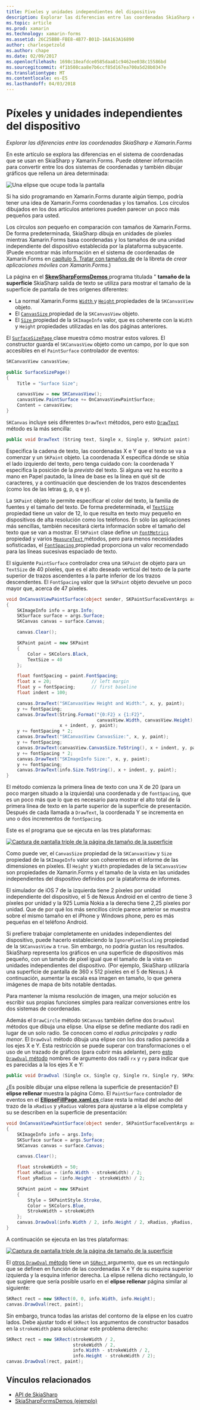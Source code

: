 ```yaml
---
title: Píxeles y unidades independientes del dispositivo
description: Explorar las diferencias entre las coordenadas SkiaSharp e Xamarin.Forms
ms.topic: article
ms.prod: xamarin
ms.technology: xamarin-forms
ms.assetid: 26C25BB8-FBE8-4B77-B01D-16A163A16890
author: charlespetzold
ms.author: chape
ms.date: 02/09/2017
ms.openlocfilehash: 1698c18eafdce0585daa81c9462ee038c15586bd
ms.sourcegitcommit: 4f1b508caa8e7b6ccf85d167ea700a5d28b0347e
ms.translationtype: MT
ms.contentlocale: es-ES
ms.lasthandoff: 04/03/2018
---
```

# <a name="pixels-and-device-independent-units"></a>Píxeles y unidades independientes del dispositivo

_Explorar las diferencias entre las coordenadas SkiaSharp e Xamarin.Forms_

En este artículo se explora las diferencias en el sistema de coordenadas que se usan en SkiaSharp y Xamarin.Forms. Puede obtener información para convertir entre los dos sistemas de coordenadas y también dibujar gráficos que rellena un área determinada:

![](pixels-images/screenfillexample.png "Una elipse que ocupe toda la pantalla")

Si ha sido programando en Xamarin.Forms durante algún tiempo, podría tener una idea de Xamarin.Forms coordenadas y los tamaños. Los círculos dibujados en los dos artículos anteriores pueden parecer un poco más pequeños para usted.

Los círculos *son* pequeño en comparación con tamaños de Xamarin.Forms. De forma predeterminada, SkiaSharp dibuja en unidades de píxeles mientras Xamarin.Forms basa coordenadas y los tamaños de una unidad independiente del dispositivo establecida por la plataforma subyacente. (Puede encontrar más información en el sistema de coordenadas de Xamarin.Forms en [capítulo 5. Tratar con tamaños de](~/xamarin-forms/creating-mobile-apps-xamarin-forms/summaries/chapter05.md) de la libreta de *crear aplicaciones móviles con Xamarin.Forms*.)

La página en el [ **SkewSharpFormsDemos** ](https://developer.xamarin.com/samples/xamarin-forms/SkiaSharpForms/Demos/) programa titulada " **tamaño de la superficie** SkiaSharp salida de texto se utiliza para mostrar el tamaño de la superficie de pantalla de tres orígenes diferentes:

- La normal Xamarin.Forms [ `Width` ](https://developer.xamarin.com/api/property/Xamarin.Forms.VisualElement.Width/) y [ `Height` ](https://developer.xamarin.com/api/property/Xamarin.Forms.VisualElement.Height/) propiedades de la `SKCanvasView` objeto.
- El [ `CanvasSize` ](https://developer.xamarin.com/api/property/SkiaSharp.Views.Forms.SKCanvasView.CanvasSize/) propiedad de la `SKCanvasView` objeto.
- El [ `Size` ](https://developer.xamarin.com/api/property/SkiaSharp.SKImageInfo.Size/) propiedad de la `SKImageInfo` valor, que es coherente con la `Width` y `Height` propiedades utilizadas en las dos páginas anteriores.

El [ `SurfaceSizePage` ](https://github.com/xamarin/xamarin-forms-samples/blob/master/SkiaSharpForms/SkiaSharpFormsDemos/SkiaSharpFormsDemos/SkiaSharpFormsDemos/Basics/SurfaceSizePage.cs) clase muestra cómo mostrar estos valores. El constructor guarda el `SKCanvasView` objeto como un campo, por lo que son accesibles en el `PaintSurface` controlador de eventos:

```csharp
SKCanvasView canvasView;

public SurfaceSizePage()
{
    Title = "Surface Size";

    canvasView = new SKCanvasView();
    canvasView.PaintSurface += OnCanvasViewPaintSurface;
    Content = canvasView;
}
```

`SKCanvas` incluye seis diferentes `DrawText` métodos, pero esto [ `DrawText` ](https://developer.xamarin.com/api/member/SkiaSharp.SKCanvas.DrawText/p/System.String/System.Single/System.Single/SkiaSharp.SKPaint/) método es la más sencilla:

```csharp
public void DrawText (String text, Single x, Single y, SKPaint paint)
```

Especifica la cadena de texto, las coordenadas X e Y que el texto se va a comenzar y un `SKPaint` objeto. La coordenada X especifica dónde se sitúa el lado izquierdo del texto, pero tenga cuidado con: la coordenada Y especifica la posición de la *previsto* del texto. Si alguna vez ha escrito a mano en Papel pautado, la línea de base es la línea en qué sit de caracteres, y a continuación que descienden de los trazos descendentes (como los de las letras g, p, q e y).

La `SKPaint` objeto le permite especificar el color del texto, la familia de fuentes y el tamaño del texto. De forma predeterminada, el [ `TextSize` ](https://developer.xamarin.com/api/property/SkiaSharp.SKPaint.TextSize/) propiedad tiene un valor de 12, lo que resulta en texto muy pequeño en dispositivos de alta resolución como los teléfonos. En sólo las aplicaciones más sencillas, también necesitará cierta información sobre el tamaño del texto que se van a mostrar. El `SKPaint` clase define un [ `FontMetrics` ](https://developer.xamarin.com/api/property/SkiaSharp.SKPaint.FontMetrics/) propiedad y varios [ `MeasureText` ](https://developer.xamarin.com/api/member/SkiaSharp.SKPaint.MeasureText/p/System.String/) métodos, pero para menos necesidades sofisticadas, el [ `FontSpacing` ](https://developer.xamarin.com/api/property/SkiaSharp.SKPaint.FontSpacing/) propiedad proporciona un valor recomendado para las líneas sucesivas espaciado de texto.

El siguiente `PaintSurface` controlador crea una `SKPaint` de objeto para un `TextSize` de 40 píxeles, que es el alto deseado vertical del texto de la parte superior de trazos ascendentes a la parte inferior de los trazos descendentes. El `FontSpacing` valor que la `SKPaint` objeto devuelve un poco mayor que, acerca de 47 píxeles.

```csharp
void OnCanvasViewPaintSurface(object sender, SKPaintSurfaceEventArgs args)
{
    SKImageInfo info = args.Info;
    SKSurface surface = args.Surface;
    SKCanvas canvas = surface.Canvas;

    canvas.Clear();

    SKPaint paint = new SKPaint
    {
        Color = SKColors.Black,
        TextSize = 40
    };

    float fontSpacing = paint.FontSpacing;
    float x = 20;               // left margin
    float y = fontSpacing;      // first baseline
    float indent = 100;

    canvas.DrawText("SKCanvasView Height and Width:", x, y, paint);
    y += fontSpacing;
    canvas.DrawText(String.Format("{0:F2} x {1:F2}",
                                  canvasView.Width, canvasView.Height),
                    x + indent, y, paint);
    y += fontSpacing * 2;
    canvas.DrawText("SKCanvasView CanvasSize:", x, y, paint);
    y += fontSpacing;
    canvas.DrawText(canvasView.CanvasSize.ToString(), x + indent, y, paint);
    y += fontSpacing * 2;
    canvas.DrawText("SKImageInfo Size:", x, y, paint);
    y += fontSpacing;
    canvas.DrawText(info.Size.ToString(), x + indent, y, paint);
}
```

El método comienza la primera línea de texto con una X de 20 (para un poco margen situado a la izquierda) una coordenada y de `fontSpacing`, que es un poco más que lo que es necesario para mostrar el alto total de la primera línea de texto en la parte superior de la superficie de presentación. Después de cada llamada a `DrawText`, la coordenada Y se incrementa en uno o dos incrementos de `fontSpacing`.

Este es el programa que se ejecuta en las tres plataformas:

[![](pixels-images/surfacesize-small.png "Captura de pantalla triple de la página de tamaño de la superficie")](pixels-images/surfacesize-large.png#lightbox "Triple captura de pantalla de la página de tamaño de la superficie")

Como puede ver, el `CanvasSize` propiedad de la `SKCanvasView` y `Size` propiedad de la `SKImageInfo` valor son coherentes en el informe de las dimensiones en píxeles. El `Height` y `Width` propiedades de la `SKCanvasView` son propiedades de Xamarin.Forms y el tamaño de la vista en las unidades independientes del dispositivo definidos por la plataforma de informes.

El simulador de iOS 7 de la izquierda tiene 2 píxeles por unidad independiente del dispositivo, el 5 de Nexus Android en el centro de tiene 3 píxeles por unidad y la 925 Lumia Nokia a la derecha tiene 2,25 píxeles por unidad. Que de por qué los más sencillos circle parece anterior se muestra sobre el mismo tamaño en el iPhone y Windows phone, pero es más pequeñas en el teléfono Android.

Si prefiere trabajar completamente en unidades independientes del dispositivo, puede hacerlo estableciendo la `IgnorePixelScaling` propiedad de la `SKCanvasView` a `true`. Sin embargo, no podría gustan los resultados. SkiaSharp representa los gráficos en una superficie de dispositivos más pequeño, con un tamaño de píxel igual que el tamaño de la vista en unidades independientes del dispositivo. (Por ejemplo, SkiaSharp utilizaría una superficie de pantalla de 360 x 512 píxeles en el 5 de Nexus.) A continuación, aumentar la escala esa imagen en tamaño, lo que genera imágenes de mapa de bits notable dentadas.

Para mantener la misma resolución de imagen, una mejor solución es escribir sus propias funciones simples para realizar conversiones entre los dos sistemas de coordenadas.

Además el `DrawCircle` método `SKCanvas` también define dos `DrawOval` métodos que dibuja una elipse. Una elipse se define mediante dos radii en lugar de un solo radio. Se conocen como el *radius principales* y *radio menor*. El `DrawOval` método dibuja una elipse con los dos radios parecida a los ejes X e Y. Esta restricción se puede superar con transformaciones o el uso de un trazado de gráficos (para cubrir más adelante), pero [esto `DrawOval` método](https://developer.xamarin.com/api/member/SkiaSharp.SKCanvas.DrawOval/p/System.Single/System.Single/System.Single/System.Single/SkiaSharp.SKPaint/) nombres de argumento dos radii `rx` y `ry` para indicar que es parecidas a la los ejes X e Y:

```csharp
public void DrawOval (Single cx, Single cy, Single rx, Single ry, SKPaint paint)
```

¿Es posible dibujar una elipse rellena la superficie de presentación? El **elipse rellenar** muestra la página Cómo. El `PaintSurface` controlador de eventos en el [ **EllipseFillPage.xaml.cs** ](https://github.com/xamarin/xamarin-forms-samples/blob/master/SkiaSharpForms/SkiaSharpFormsDemos/SkiaSharpFormsDemos/SkiaSharpFormsDemos/Basics/EllipseFillPage.xaml.cs) clase resta la mitad del ancho del trazo de la `xRadius` y `yRadius` valores para ajustarse a la elipse completa y su se describen en la superficie de presentación:

```csharp
void OnCanvasViewPaintSurface(object sender, SKPaintSurfaceEventArgs args)
{
    SKImageInfo info = args.Info;
    SKSurface surface = args.Surface;
    SKCanvas canvas = surface.Canvas;

    canvas.Clear();

    float strokeWidth = 50;
    float xRadius = (info.Width - strokeWidth) / 2;
    float yRadius = (info.Height - strokeWidth) / 2;

    SKPaint paint = new SKPaint
    {
        Style = SKPaintStyle.Stroke,
        Color = SKColors.Blue,
        StrokeWidth = strokeWidth
    };
    canvas.DrawOval(info.Width / 2, info.Height / 2, xRadius, yRadius, paint);
}
```

A continuación se ejecuta en las tres plataformas:

[![](pixels-images/ellipsefill-small.png "Captura de pantalla triple de la página de tamaño de la superficie")](pixels-images/ellipsefill-large.png#lightbox "Triple captura de pantalla de la página de tamaño de la superficie")

El [otros `DrawOval` método](https://developer.xamarin.com/api/member/SkiaSharp.SKCanvas.DrawOval/p/SkiaSharp.SKRect/SkiaSharp.SKPaint/) tiene un [ `SGRect` ](https://developer.xamarin.com/api/type/SkiaSharp.SKRect/) argumento, que es un rectángulo que se definen en función de las coordenadas X e Y de su esquina superior izquierda y la esquina inferior derecha. La elipse rellena dicho rectángulo, lo que sugiere que sería posible usarlo en el **elipse rellenar** página similar al siguiente:

```csharp
SKRect rect = new SKRect(0, 0, info.Width, info.Height);
canvas.DrawOval(rect, paint);
```

Sin embargo, trunca todas las aristas del contorno de la elipse en los cuatro lados. Debe ajustar todo el `SKRect` los argumentos de constructor basados en la `strokeWidth` para solucionar este problema derecho:

```csharp
SKRect rect = new SKRect(strokeWidth / 2,
                         strokeWidth / 2,
                         info.Width - strokeWidth / 2,
                         info.Height - strokeWidth / 2);
canvas.DrawOval(rect, paint);
```


## <a name="related-links"></a>Vínculos relacionados

- [API de SkiaSharp](https://developer.xamarin.com/api/root/SkiaSharp/)
- [SkiaSharpFormsDemos (ejemplo)](https://developer.xamarin.com/samples/xamarin-forms/SkiaSharpForms/Demos/)
